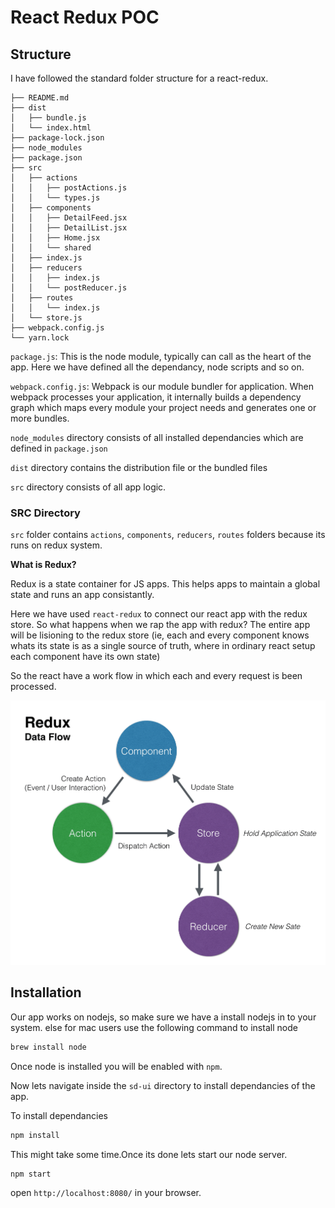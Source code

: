 # React Redux POC


## Structure

I have followed the standard folder structure for a react-redux.

```
├── README.md
├── dist
│   ├── bundle.js
│   └── index.html
├── package-lock.json
├── node_modules
├── package.json
├── src
│   ├── actions
│   │   ├── postActions.js
│   │   └── types.js
│   ├── components
│   │   ├── DetailFeed.jsx
│   │   ├── DetailList.jsx
│   │   ├── Home.jsx
│   │   └── shared
│   ├── index.js
│   ├── reducers
│   │   ├── index.js
│   │   └── postReducer.js
│   ├── routes
│   │   └── index.js
│   └── store.js
├── webpack.config.js
└── yarn.lock
```

`package.js`: This is the node module, typically can call as the heart of the app. Here we have defined all the dependancy, node scripts and so on.

`webpack.config.js`: Webpack is our module bundler for application. When webpack processes your application, it internally builds a dependency graph which maps every module your project needs and generates one or more bundles.

`node_modules` directory consists of all installed dependancies which are defined in `package.json`

`dist` directory contains the distribution file or the bundled files

`src` directory consists of all app logic.

### SRC Directory

`src` folder contains `actions`, `components`, `reducers`, `routes` folders because its runs on redux system.

**What is Redux?**

Redux is a state container for JS apps. This helps apps to maintain a global state and runs an app consistantly.

Here we have used `react-redux` to connect our react app with the redux store. So what happens when we rap the app with redux? The entire app will be lisioning to the redux store (ie, each and every component knows whats its state is as a single source of truth, where in ordinary react setup each component have its own state)

So the react have a work flow in which each and every request is been processed.

![](docs/redux.png?raw=true)



## Installation

Our app works on nodejs, so make sure we have a install nodejs in to your system. else for mac users use the following command to install node

```bash
brew install node
```
Once node is installed you will be enabled with `npm`.

Now lets navigate inside the `sd-ui` directory to install dependancies of the app.

To install dependancies
```bash
npm install
```

This might take some time.Once its done lets start our node server.
```bash
npm start
```

open `http://localhost:8080/` in your browser.
